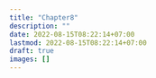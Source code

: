 ```yaml
---
title: "Chapter8"
description: ""
date: 2022-08-15T08:22:14+07:00
lastmod: 2022-08-15T08:22:14+07:00
draft: true
images: []
---
```

